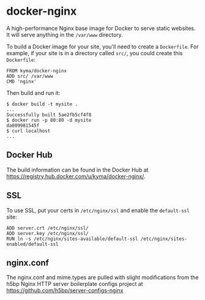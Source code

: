 docker-nginx
============

A high-performance Nginx base image for Docker to serve static websites. It will serve anything in the `/var/www` directory.

To build a Docker image for your site, you'll need to create a `Dockerfile`. For example, if your site is in a directory called `src/`, you could create this `Dockerfile`:

    FROM kyma/docker-nginx
    ADD src/ /var/www
    CMD 'nginx'

Then build and run it:

    $ docker build -t mysite .
    ...
    Successfully built 5ae2fb5cf4f8
    $ docker run -p 80:80 -d mysite
    da809981545f
    $ curl localhost
    ...

Docker Hub
----------
The build information can be found in the Docker Hub at https://registry.hub.docker.com/u/kyma/docker-nginx/.

SSL
---

To use SSL, put your certs in `/etc/nginx/ssl` and enable the `default-ssl` site:

    ADD server.crt /etc/nginx/ssl/
    ADD server.key /etc/nginx/ssl/
    RUN ln -s /etc/nginx/sites-available/default-ssl /etc/nginx/sites-enabled/default-ssl

nginx.conf
---------

The nginx.conf and mime.types are pulled with slight modifications from
the h5bp Nginx HTTP server boilerplate configs project at
https://github.com/h5bp/server-configs-nginx
